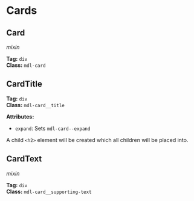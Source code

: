 # Cards
## Card
*mixin*

**Tag:** `div`  
**Class:** `mdl-card`

## CardTitle
**Tag:** `div`  
**Class:** `mdl-card__title`

**Attributes:**
* `expand`: Sets `mdl-card--expand`

A child `<h2>` element will be created which all children will be placed into.

## CardText
*mixin*

**Tag:** `div`  
**Class:** `mdl-card__supporting-text`

